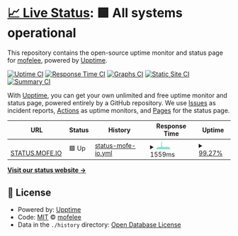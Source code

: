 # [📈 Live Status](https://status.mofe.me): <!--live status--> **🟩 All systems operational**

This repository contains the open-source uptime monitor and status page for [mofelee](https://mofe.me), powered by [Upptime](https://github.com/upptime/upptime).

[![Uptime CI](https://github.com/mofelee/upptime/workflows/Uptime%20CI/badge.svg)](https://github.com/mofelee/upptime/actions?query=workflow%3A%22Uptime+CI%22)
[![Response Time CI](https://github.com/mofelee/upptime/workflows/Response%20Time%20CI/badge.svg)](https://github.com/mofelee/upptime/actions?query=workflow%3A%22Response+Time+CI%22)
[![Graphs CI](https://github.com/mofelee/upptime/workflows/Graphs%20CI/badge.svg)](https://github.com/mofelee/upptime/actions?query=workflow%3A%22Graphs+CI%22)
[![Static Site CI](https://github.com/mofelee/upptime/workflows/Static%20Site%20CI/badge.svg)](https://github.com/mofelee/upptime/actions?query=workflow%3A%22Static+Site+CI%22)
[![Summary CI](https://github.com/mofelee/upptime/workflows/Summary%20CI/badge.svg)](https://github.com/mofelee/upptime/actions?query=workflow%3A%22Summary+CI%22)

With [Upptime](https://upptime.js.org), you can get your own unlimited and free uptime monitor and status page, powered entirely by a GitHub repository. We use [Issues](https://github.com/mofelee/upptime/issues) as incident reports, [Actions](https://github.com/mofelee/upptime/actions) as uptime monitors, and [Pages](https://status.mofe.me) for the status page.

<!--start: status pages-->
<!-- This summary is generated by Upptime (https://github.com/upptime/upptime) -->
<!-- Do not edit this manually, your changes will be overwritten -->
<!-- prettier-ignore -->
| URL | Status | History | Response Time | Uptime |
| --- | ------ | ------- | ------------- | ------ |
| <img alt="" src="https://icons.duckduckgo.com/ip3/status.mofe.io.ico" height="13"> [STATUS.MOFE.IO](https://status.mofe.io) | 🟩 Up | [status-mofe-io.yml](https://github.com/mofelee/upptime/commits/HEAD/history/status-mofe-io.yml) | <details><summary><img alt="Response time graph" src="./graphs/status-mofe-io/response-time-week.png" height="20"> 1559ms</summary><br><a href="https://status.mofe.me/history/status-mofe-io"><img alt="Response time 1665" src="https://img.shields.io/endpoint?url=https%3A%2F%2Fraw.githubusercontent.com%2Fmofelee%2Fupptime%2FHEAD%2Fapi%2Fstatus-mofe-io%2Fresponse-time.json"></a><br><a href="https://status.mofe.me/history/status-mofe-io"><img alt="24-hour response time 1487" src="https://img.shields.io/endpoint?url=https%3A%2F%2Fraw.githubusercontent.com%2Fmofelee%2Fupptime%2FHEAD%2Fapi%2Fstatus-mofe-io%2Fresponse-time-day.json"></a><br><a href="https://status.mofe.me/history/status-mofe-io"><img alt="7-day response time 1559" src="https://img.shields.io/endpoint?url=https%3A%2F%2Fraw.githubusercontent.com%2Fmofelee%2Fupptime%2FHEAD%2Fapi%2Fstatus-mofe-io%2Fresponse-time-week.json"></a><br><a href="https://status.mofe.me/history/status-mofe-io"><img alt="30-day response time 1536" src="https://img.shields.io/endpoint?url=https%3A%2F%2Fraw.githubusercontent.com%2Fmofelee%2Fupptime%2FHEAD%2Fapi%2Fstatus-mofe-io%2Fresponse-time-month.json"></a><br><a href="https://status.mofe.me/history/status-mofe-io"><img alt="1-year response time 1665" src="https://img.shields.io/endpoint?url=https%3A%2F%2Fraw.githubusercontent.com%2Fmofelee%2Fupptime%2FHEAD%2Fapi%2Fstatus-mofe-io%2Fresponse-time-year.json"></a></details> | <details><summary><a href="https://status.mofe.me/history/status-mofe-io">99.27%</a></summary><a href="https://status.mofe.me/history/status-mofe-io"><img alt="All-time uptime 98.98%" src="https://img.shields.io/endpoint?url=https%3A%2F%2Fraw.githubusercontent.com%2Fmofelee%2Fupptime%2FHEAD%2Fapi%2Fstatus-mofe-io%2Fuptime.json"></a><br><a href="https://status.mofe.me/history/status-mofe-io"><img alt="24-hour uptime 97.14%" src="https://img.shields.io/endpoint?url=https%3A%2F%2Fraw.githubusercontent.com%2Fmofelee%2Fupptime%2FHEAD%2Fapi%2Fstatus-mofe-io%2Fuptime-day.json"></a><br><a href="https://status.mofe.me/history/status-mofe-io"><img alt="7-day uptime 99.27%" src="https://img.shields.io/endpoint?url=https%3A%2F%2Fraw.githubusercontent.com%2Fmofelee%2Fupptime%2FHEAD%2Fapi%2Fstatus-mofe-io%2Fuptime-week.json"></a><br><a href="https://status.mofe.me/history/status-mofe-io"><img alt="30-day uptime 98.69%" src="https://img.shields.io/endpoint?url=https%3A%2F%2Fraw.githubusercontent.com%2Fmofelee%2Fupptime%2FHEAD%2Fapi%2Fstatus-mofe-io%2Fuptime-month.json"></a><br><a href="https://status.mofe.me/history/status-mofe-io"><img alt="1-year uptime 98.98%" src="https://img.shields.io/endpoint?url=https%3A%2F%2Fraw.githubusercontent.com%2Fmofelee%2Fupptime%2FHEAD%2Fapi%2Fstatus-mofe-io%2Fuptime-year.json"></a></details>

<!--end: status pages-->

[**Visit our status website →**](https://status.mofe.me)

## 📄 License

- Powered by: [Upptime](https://github.com/upptime/upptime)
- Code: [MIT](./LICENSE) © [mofelee](https://mofe.me)
- Data in the `./history` directory: [Open Database License](https://opendatacommons.org/licenses/odbl/1-0/)
